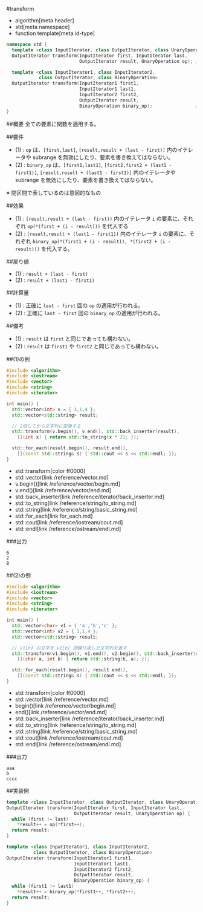 #transform
* algorithm[meta header]
* std[meta namespace]
* function template[meta id-type]

```cpp
namespace std {
  template <class InputIterator, class OutputIterator, class UnaryOperation>
  OutputIterator transform(InputIterator first, InputIterator last,
                           OutputIterator result, UnaryOperation op); // (1)

  template <class InputIterator1, class InputIterator2,
            class OutputIterator, class BinaryOperation>
  OutputIterator transform(InputIterator1 first1,
                           InputIterator1 last1,
                           InputIterator2 first2,
                           OutputIterator result,
                           BinaryOperation binary_op);                // (2)
}
```


##概要
全ての要素に関数を適用する。


##要件
- (1) : `op` は、`[first,last]`, `[result,result + (last - first)]` 内のイテレータや subrange を無効にしたり、要素を書き換えてはならない。
- (2) : `binary_op` は、`[first1,last1]`, `[first2,first2 + (last1 - first1)]`, `[result,result + (last1 - first1)]` 内のイテレータや subrange を無効にしたり、要素を書き換えてはならない。

※ 閉区間で表しているのは意図的なもの


##効果
- (1) : `[result,result + (last - first))` 内のイテレータ `i` の要素に、それぞれ `op(*(first + (i - result)))` を代入する
- (2) : `[result,result + (last1 - first1))` 内のイテレータ `i` の要素に、それぞれ `binary_op(*(first1 + (i - result)), *(first2 + (i - result)))` を代入する。


##戻り値
- (1) : `result + (last - first)`
- (2) : `result + (last1 - first1)`


##計算量
- (1) : 正確に `last - first` 回の `op` の適用が行われる。
- (2) : 正確に `last - first` 回の `binary_op` の適用が行われる。


##備考
- (1) : `result` は `first` と同じであっても構わない。
- (2) : `result` は `first1` や `first2` と同じであっても構わない。


##(1)の例
```cpp
#include <algorithm>
#include <iostream>
#include <vector>
#include <string>
#include <iterator>

int main() {
  std::vector<int> v = { 3,1,4 };
  std::vector<std::string> result;

  // 2倍してから文字列に変換する
  std::transform(v.begin(), v.end(), std::back_inserter(result),
    [](int x) { return std::to_string(x * 2); });

  std::for_each(result.begin(), result.end(),
    [](const std::string& s) { std::cout << s << std::endl; });
}
```
* std::transform[color ff0000]
* std::vector[link /reference/vector.md]
* v.begin()[link /reference/vector/begin.md]
* v.end()[link /reference/vector/end.md]
* std::back_inserter[link /reference/iterator/back_inserter.md]
* std::to_string[link /reference/string/to_string.md]
* std::string[link /reference/string/basic_string.md]
* std::for_each[link for_each.md]
* std::cout[link /reference/iostream/cout.md]
* std::endl[link /reference/ostream/endl.md]

###出力
```
6
2
8
```


##(2)の例
```cpp
#include <algorithm>
#include <iostream>
#include <vector>
#include <string>
#include <iterator>

int main() {
  std::vector<char> v1 = { 'a','b','c' };
  std::vector<int> v2 = { 3,1,4 };
  std::vector<std::string> result;

  // v1[n] の文字を v2[n] 回繰り返した文字列を返す
  std::transform(v1.begin(), v1.end(), v2.begin(), std::back_inserter(result),
    [](char a, int b) { return std::string(b, a); });

  std::for_each(result.begin(), result.end(),
    [](const std::string& s) { std::cout << s << std::endl; });
}
```
* std::transform[color ff0000]
* std::vector[link /reference/vector.md]
* begin()[link /reference/vector/begin.md]
* end()[link /reference/vector/end.md]
* std::back_inserter[link /reference/iterator/back_inserter.md]
* std::to_string[link /reference/string/to_string.md]
* std::string[link /reference/string/basic_string.md]
* std::cout[link /reference/iostream/cout.md]
* std::endl[link /reference/ostream/endl.md]

###出力
```
aaa
b
cccc
```


##実装例
```cpp
template <class InputIterator, class OutputIterator, class UnaryOperation>
OutputIterator transform(InputIterator first, InputIterator last,
                         OutputIterator result, UnaryOperation op) {
  while (first != last)
    *result++ = op(*first++);
  return result;
}

template <class InputIterator1, class InputIterator2,
          class OutputIterator, class BinaryOperation>
OutputIterator transform(InputIterator1 first1,
                         InputIterator1 last1,
                         InputIterator2 first2,
                         OutputIterator result,
                         BinaryOperation binary_op) {
  while (first1 != last1)
    *result++ = binary_op(*first1++, *first2++);
  return result;
}
```

